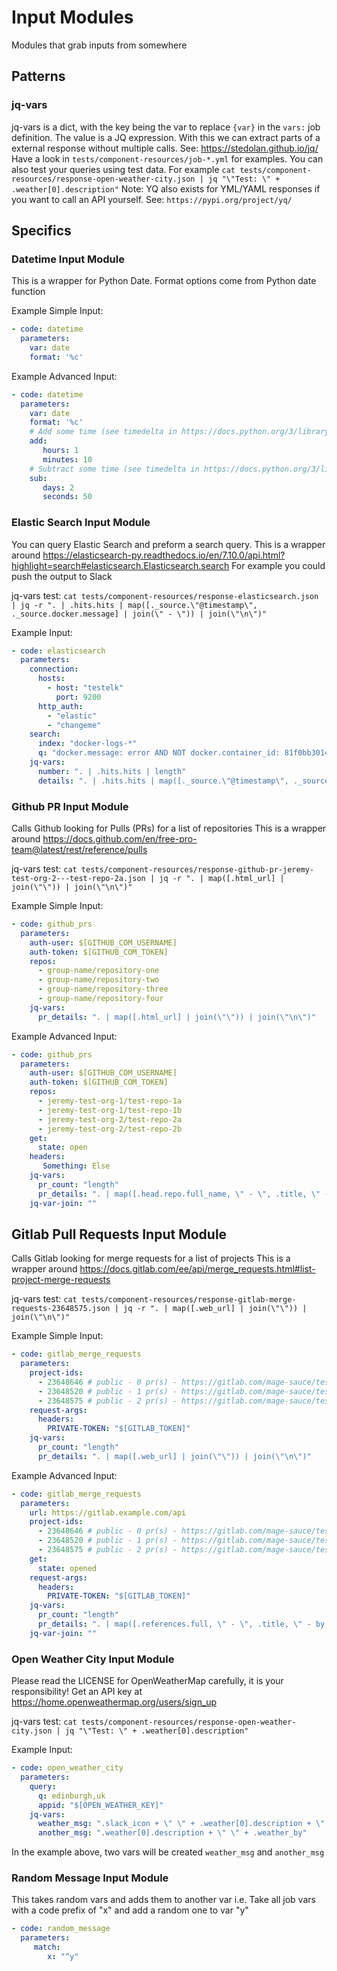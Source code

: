 # Input Modules
Modules that grab inputs from somewhere

## Patterns

### jq-vars
jq-vars is a dict, with the key being the var to replace `{var}` in the `vars:` job definition. The value is a JQ
expression. With this we can extract parts of a external response without multiple calls.
See: https://stedolan.github.io/jq/
Have a look in `tests/component-resources/job-*.yml` for examples. You can also test your queries using test data.
For example `cat tests/component-resources/response-open-weather-city.json | jq "\"Test: \" + .weather[0].description"`
Note: YQ also exists for YML/YAML responses if you want to call an API yourself. See: `https://pypi.org/project/yq/`

## Specifics

### Datetime Input Module
This is a wrapper for Python Date. Format options come from Python date function

Example Simple Input:
```yaml
- code: datetime
  parameters:
    var: date
    format: '%c'
```

Example Advanced Input:
```yaml
- code: datetime
  parameters:
    var: date
    format: '%c'
    # Add some time (see timedelta in https://docs.python.org/3/library/datetime.html)
    add:
       hours: 1
       minutes: 10
    # Subtract some time (see timedelta in https://docs.python.org/3/library/datetime.html)
    sub:
       days: 2
       seconds: 50
```

### Elastic Search Input Module
You can query Elastic Search and preform a search query. This is a wrapper around 
https://elasticsearch-py.readthedocs.io/en/7.10.0/api.html?highlight=search#elasticsearch.Elasticsearch.search
For example you could push the output to Slack

jq-vars test:
`cat tests/component-resources/response-elasticsearch.json | jq -r ". | .hits.hits | map([._source.\"@timestamp\", ._source.docker.message] | join(\" - \")) | join(\"\n\")"`

Example Input:
```yaml
- code: elasticsearch
  parameters:
    connection:
      hosts:
        - host: "testelk"
          port: 9200
      http_auth:
        - "elastic"
        - "changeme"
    search:
      index: "docker-logs-*"
      q: "docker.message: error AND NOT docker.container_id: 81f0bb3014f1"
    jq-vars:
      number: ". | .hits.hits | length"
      details: ". | .hits.hits | map([._source.\"@timestamp\", ._source.docker.message] | join(\" - \")) | join(\"\n\")"
```

### Github PR Input Module
Calls Github looking for Pulls (PRs) for a list of repositories
This is a wrapper around https://docs.github.com/en/free-pro-team@latest/rest/reference/pulls

jq-vars test:
`cat tests/component-resources/response-github-pr-jeremy-test-org-2---test-repo-2a.json | jq -r ". | map([.html_url] | join(\"\")) | join(\"\n\")"`

Example Simple Input:
```yaml
- code: github_prs
  parameters:
    auth-user: $[GITHUB_COM_USERNAME]
    auth-token: $[GITHUB_COM_TOKEN]
    repos:
      - group-name/repository-one
      - group-name/repository-two
      - group-name/repository-three
      - group-name/repository-four
    jq-vars:
      pr_details: ". | map([.html_url] | join(\"\")) | join(\"\n\")"
```

Example Advanced Input:
```yaml
- code: github_prs
  parameters:
    auth-user: $[GITHUB_COM_USERNAME]
    auth-token: $[GITHUB_COM_TOKEN]
    repos:
      - jeremy-test-org-1/test-repo-1a
      - jeremy-test-org-1/test-repo-1b
      - jeremy-test-org-2/test-repo-2a
      - jeremy-test-org-2/test-repo-2b
    get:
      state: open
    headers:
       Something: Else
    jq-vars:
      pr_count: "length"
      pr_details: ". | map([.head.repo.full_name, \" - \", .title, \" - by \", .user.login, \" - \", .html_url] | join(\"\")) | join(\"\n\")"
    jq-var-join: ""
```

## Gitlab Pull Requests Input Module
Calls Gitlab looking for merge requests for a list of projects
This is a wrapper around https://docs.gitlab.com/ee/api/merge_requests.html#list-project-merge-requests

jq-vars test:
`cat tests/component-resources/response-gitlab-merge-requests-23648575.json | jq -r ". | map([.web_url] | join(\"\")) | join(\"\n\")"`

Example Simple Input:
```yaml
- code: gitlab_merge_requests
  parameters:
    project-ids:
      - 23648646 # public - 0 pr(s) - https://gitlab.com/mage-sauce/tests/test-merge-requests-0
      - 23648520 # public - 1 pr(s) - https://gitlab.com/mage-sauce/tests/test-merge-requests-1
      - 23648575 # public - 2 pr(s) - https://gitlab.com/mage-sauce/tests/test-merge-requests-2
    request-args:
      headers:
        PRIVATE-TOKEN: "$[GITLAB_TOKEN]"
    jq-vars:
      pr_count: "length"
      pr_details: ". | map([.web_url] | join(\"\")) | join(\"\n\")"
```

Example Advanced Input:
```yaml
- code: gitlab_merge_requests
  parameters:
    url: https://gitlab.example.com/api
    project-ids:
      - 23648646 # public - 0 pr(s) - https://gitlab.com/mage-sauce/tests/test-merge-requests-0
      - 23648520 # public - 1 pr(s) - https://gitlab.com/mage-sauce/tests/test-merge-requests-1
      - 23648575 # public - 2 pr(s) - https://gitlab.com/mage-sauce/tests/test-merge-requests-2
    get:
      state: opened
    request-args:
      headers:
        PRIVATE-TOKEN: "$[GITLAB_TOKEN]"
    jq-vars:
      pr_count: "length"
      pr_details: ". | map([.references.full, \" - \", .title, \" - by \", .author.name, \" - \", .web_url] | join(\"\")) | join(\"\n\")"
    jq-var-join: ""
```


### Open Weather City Input Module
Please read the LICENSE for OpenWeatherMap carefully, it is your responsibility!
Get an API key at https://home.openweathermap.org/users/sign_up

jq-vars test:
`cat tests/component-resources/response-open-weather-city.json | jq "\"Test: \" + .weather[0].description"`

Example Input:
```yaml
- code: open_weather_city
  parameters:
    query:
      q: edinburgh,uk
      appid: "$[OPEN_WEATHER_KEY]"
    jq-vars:
      weather_msg: ".slack_icon + \" \" + .weather[0].description + \" \" + .weather_by_with_link"
      another_msg: ".weather[0].description + \" \" + .weather_by"
```
In the example above, two vars will be created `weather_msg` and `another_msg`

### Random Message Input Module
This takes random vars and adds them to another var
i.e. Take all job vars with a code prefix of "x" and add a random one to var "y"

```yaml
- code: random_message
  parameters:
     match:
        x: "^y"
```